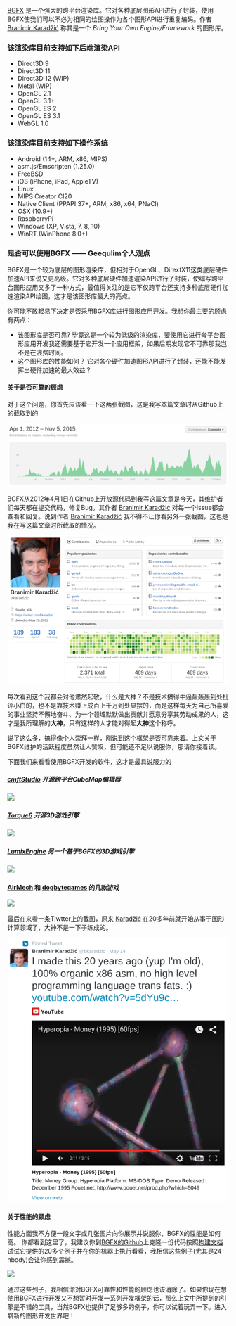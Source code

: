 [BGFX](https://github.com/bkaradzic/bgfx) 是一个强大的跨平台渲染库。它对各种底层图形API进行了封装，使用BGFX使我们可以不必为相同的绘图操作为各个图形API进行重复编码。作者 [Branimir Karadžić](https://github.com/bkaradzic) 称其是一个 *Bring Your Own Engine/Framework* 的图形库。
<!-- more -->

### 该渲染库目前支持如下后端渲染API

* Direct3D 9
* Direct3D 11
* Direct3D 12 (WIP)
* Metal (WIP)
* OpenGL 2.1
* OpenGL 3.1+
* OpenGL ES 2
* OpenGL ES 3.1
* WebGL 1.0

### 该渲染库目前支持如下操作系统

 * Android (14+, ARM, x86, MIPS)
 * asm.js/Emscripten (1.25.0)
 * FreeBSD
 * iOS (iPhone, iPad, AppleTV)
 * Linux
 * MIPS Creator CI20
 * Native Client (PPAPI 37+, ARM, x86, x64, PNaCl)
 * OSX (10.9+)
 * RaspberryPi
 * Windows (XP, Vista, 7, 8, 10)
 * WinRT (WinPhone 8.0+)

### 是否可以使用BGFX —— Geequlim个人观点

BGFX是一个较为底层的图形渲染库，但相对于OpenGL、DirextX11这类底层硬件加速API来说又更高级。它对多种底层硬件加速渲染API进行了封装，使编写跨平台图形应用又多了一种方式，最值得关注的是它不仅跨平台还支持多种底层硬件加速渲染API绘图，这才是该图形库最大的亮点。

你可能不敢轻易下决定是否采用BGFX库进行图形应用开发。我想你最主要的顾虑有两点：

* 该图形库是否可靠? 毕竟这是一个较为低级的渲染库，要使用它进行夸平台图形应用开发我还需要基于它开发一个应用框架，如果后期发现它不可靠那我岂不是在浪费时间。
* 这个图形库的性能如何？ 它对各个硬件加速图形API进行了封装，还能不能发挥出硬件加速的最大效益？

#### 关于是否可靠的顾虑

对于这个问题，你首先应该看一下这两张截图，这是我写本篇文章时从Github上的截取到的

![](/assets/images/bgfx/ScreenshotCommits.png)

BGFX从2012年4月1日在Github上开放源代码到我写这篇文章是今天，其维护者们每天都在提交代码，修复Bug。其作者 [Branimir Karadžić](https://github.com/bkaradzic) 对每一个Issue都会查看和回复。说到作者 [Branimir Karadžić](https://github.com/bkaradzic) 我不得不让你看另外一张截图，这也是我在写这篇文章时所截取的情况。

![](/assets/images/bgfx/ScreenshotKaradzic.png)

每次看到这个我都会对他肃然起敬，什么是大神？不是技术搞得牛逼轰轰轰到处批评小白的，也不是靠技术赚上成百上千万到处显摆的，而是这样每天为自己所喜爱的事业坚持不懈地奋斗、为一个领域默默做出贡献并愿意分享其劳动成果的人，这才是我所理解的**大神**，只有这样的人才能对得起**大神**这个称呼。

说了这么多，搞得像个人崇拜一样，刚说到这个框架是否可靠来着。上文关于BGFX维护的活跃程度虽然让人赞叹，但可能还不足以说服你，那请你接着读。

下面我们来看看使用BGFX开发的软件，这才是最具说服力的

##### [cmftStudio](https://github.com/dariomanesku/cmftStudio) 开源跨平台CubeMap编辑器

![](https://raw.githubusercontent.com/dariomanesku/cmftStudio/master/screenshots/cmftStudio_spheres0.jpg)

##### [Torque6](https://github.com/andr3wmac/Torque6) 开源3D游戏引擎

![](https://raw.githubusercontent.com/andr3wmac/Torque6/master/projects/02-Sponza/screenshot.png)

##### [LumixEngine](https://github.com/nem0/LumixEngine) 另一个基于BGFX的3D游戏引擎

![](https://cloud.githubusercontent.com/assets/153526/10109455/450c51be-63c7-11e5-9c87-96d9d00efe02.png)

#### [AirMech](https://www.carbongames.com/airmech/home.html) 和 [dogbytegames](http://www.dogbytegames.com/) 的几款游戏

![](https://camo.githubusercontent.com/1110cb1f3faf02e8265ab7f4182009611a0ca484/687474703a2f2f7777772e646f676279746567616d65732e636f6d2f626766782f6f6666726f61646c6567656e6473325f626766785f69706164322e6a7067)

最后在来看一条Tiwtter上的截图，原来 [Karadžić](https://github.com/bkaradzic) 在20多年前就开始从事于图形计算领域了，大神不是一下子练成的。

![](/assets/images/bgfx/ScreenshotKaradzic20DOS.png)

#### 关于性能的顾虑

性能方面我不方便一段文字或几张图片向你展示并说服你，BGFX的性能是如何高。
你都看到这里了，我建议你到[BGFX的Github](https://github.com/bkaradzic/bgfx)上克隆一份代码按照[构建文档](https://bkaradzic.github.io/bgfx/build.html)试试它提供的20多个例子并在你的机器上执行看看，我相信这些例子(尤其是24-nbody)会让你感到震撼。

![](https://github.com/bkaradzic/bgfx/raw/master/examples/18-ibl/screenshot.png)

通过这些列子，我相信你对BGFX可靠性和性能的顾虑也该消除了。如果你现在想使用BGFX进行开发又不想暂时开发一系列开发框架的话，那么上文中所提到的引擎是不错的工具，当然BGFX也提供了足够多的例子，你可以试着玩弄一下。进入崭新的图形开发世界吧！

